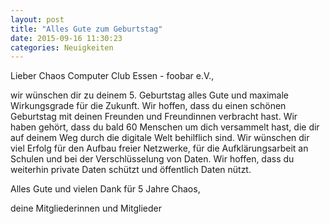 ```yaml
---
layout: post
title: "Alles Gute zum Geburtstag"
date: 2015-09-16 11:30:23
categories: Neuigkeiten
---
```

Lieber Chaos Computer Club Essen - foobar e.V.,

wir wünschen dir zu deinem 5. Geburtstag alles Gute und maximale Wirkungsgrade für die Zukunft. Wir hoffen, dass du einen schönen Geburtstag mit deinen Freunden und Freundinnen verbracht hast. Wir haben gehört, dass du bald 60 Menschen um dich versammelt hast, die dir auf deinem Weg durch die digitale Welt behilflich sind. Wir wünschen dir viel Erfolg für den Aufbau freier Netzwerke, für die Aufklärungsarbeit an Schulen und bei der Verschlüsselung von Daten. Wir hoffen, dass du weiterhin private Daten schützt und öffentlich Daten nützt.

Alles Gute und vielen Dank für 5 Jahre Chaos,

deine Mitgliederinnen und Mitglieder